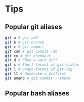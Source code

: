 # Tips

## Popular git aliases

```bash
git a # git add
git b # git branch
git c # git commit
git cam # git commit -am
git co # git checkout
git d # Show a word diff
git s # Short-format of git-status
git l # Graph-format of git-log
git ll # Generate a diffstat
git amend # git commit --amend
```

## Popular bash aliases

